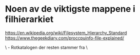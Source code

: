 # Noen av de viktigste mappene i filhierarkiet

https://en.wikipedia.org/wiki/Filesystem_Hierarchy_Standard
https://www.thegeekdiary.com/proccpuinfo-file-explained/


\ - Rotkatalogen der resten stammer fra
\
